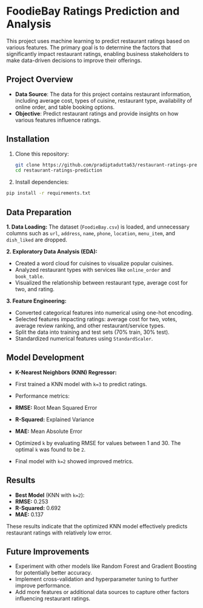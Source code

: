 # FoodieBay Ratings Prediction and Analysis

This project uses machine learning to predict restaurant ratings based on various features. The primary goal is to determine the factors that significantly impact restaurant ratings, enabling business stakeholders to make data-driven decisions to improve their offerings.

## Project Overview

- **Data Source**: The data for this project contains restaurant information, including average cost, types of cuisine, restaurant type, availability of online order, and table booking options.
- **Objective**: Predict restaurant ratings and provide insights on how various features influence ratings.

## Installation

1. Clone this repository:
   ```bash
   git clone https://github.com/pradiptadutta63/restaurant-ratings-prediction.git
   cd restaurant-ratings-prediction
   ```
   
2. Install dependencies:
```bash
pip install -r requirements.txt
```

## Data Preparation

**1. Data Loading:** The dataset (```FoodieBay.csv```) is loaded, and unnecessary columns such as ```url```, ```address```, ```name```, ```phone```, ```location```,
```menu_item```, and ```dish_liked``` are dropped.

**2. Exploratory Data Analysis (EDA):**
- Created a word cloud for cuisines to visualize popular cuisines.
- Analyzed restaurant types with services like ```online_order``` and ```book_table```.
- Visualized the relationship between restaurant type, average cost for two, and rating.

**3. Feature Engineering:**
- Converted categorical features into numerical using one-hot encoding.
- Selected features impacting ratings: average cost for two, votes, average review ranking, and other restaurant/service types.
- Split the data into training and test sets (70% train, 30% test).
- Standardized numerical features using ```StandardScaler```.

## Model Development

- **K-Nearest Neighbors (KNN) Regressor:**

- First trained a KNN model with ```k=3``` to predict ratings.
- Performance metrics:

- **RMSE:** Root Mean Squared Error
- **R-Squared:** Explained Variance
- **MAE:** Mean Absolute Error

- Optimized `k` by evaluating RMSE for values between 1 and 30. The optimal `k` was found to be `2`.
- Final model with `k=2` showed improved metrics.

## Results
- **Best Model** (KNN with `k=2`):
- **RMSE:** 0.253
- **R-Squared:** 0.692
- **MAE:** 0.137

These results indicate that the optimized KNN model effectively predicts restaurant ratings with relatively low error.

## Future Improvements

- Experiment with other models like Random Forest and Gradient Boosting for potentially better accuracy.
- Implement cross-validation and hyperparameter tuning to further improve performance.
- Add more features or additional data sources to capture other factors influencing restaurant ratings.
